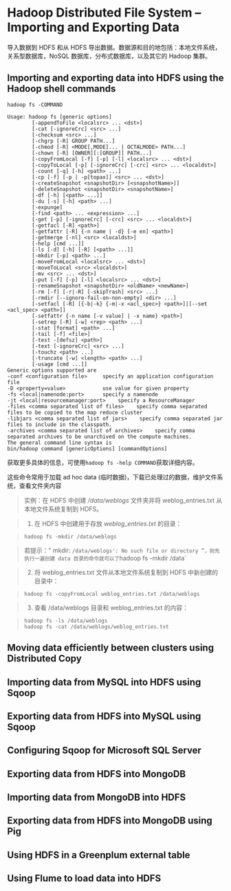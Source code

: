 # Hadoop Distributed File System – Importing and Exporting Data

导入数据到 HDFS 和从 HDFS 导出数据。数据源和目的地包括：本地文件系统，关系型数据库，NoSQL 数据库，分布式数据库，以及其它的 Hadoop 集群。

## Importing and exporting data into HDFS using the Hadoop shell commands

```
hadoop fs -COMMAND
```

```
Usage: hadoop fs [generic options]
        [-appendToFile <localsrc> ... <dst>]
        [-cat [-ignoreCrc] <src> ...]
        [-checksum <src> ...]
        [-chgrp [-R] GROUP PATH...]
        [-chmod [-R] <MODE[,MODE]... | OCTALMODE> PATH...]
        [-chown [-R] [OWNER][:[GROUP]] PATH...]
        [-copyFromLocal [-f] [-p] [-l] <localsrc> ... <dst>]
        [-copyToLocal [-p] [-ignoreCrc] [-crc] <src> ... <localdst>]
        [-count [-q] [-h] <path> ...]
        [-cp [-f] [-p | -p[topax]] <src> ... <dst>]
        [-createSnapshot <snapshotDir> [<snapshotName>]]
        [-deleteSnapshot <snapshotDir> <snapshotName>]
        [-df [-h] [<path> ...]]
        [-du [-s] [-h] <path> ...]
        [-expunge]
        [-find <path> ... <expression> ...]
        [-get [-p] [-ignoreCrc] [-crc] <src> ... <localdst>]
        [-getfacl [-R] <path>]
        [-getfattr [-R] {-n name | -d} [-e en] <path>]
        [-getmerge [-nl] <src> <localdst>]
        [-help [cmd ...]]
        [-ls [-d] [-h] [-R] [<path> ...]]
        [-mkdir [-p] <path> ...]
        [-moveFromLocal <localsrc> ... <dst>]
        [-moveToLocal <src> <localdst>]
        [-mv <src> ... <dst>]
        [-put [-f] [-p] [-l] <localsrc> ... <dst>]
        [-renameSnapshot <snapshotDir> <oldName> <newName>]
        [-rm [-f] [-r|-R] [-skipTrash] <src> ...]
        [-rmdir [--ignore-fail-on-non-empty] <dir> ...]
        [-setfacl [-R] [{-b|-k} {-m|-x <acl_spec>} <path>]|[--set <acl_spec> <path>]]
        [-setfattr {-n name [-v value] | -x name} <path>]
        [-setrep [-R] [-w] <rep> <path> ...]
        [-stat [format] <path> ...]
        [-tail [-f] <file>]
        [-test -[defsz] <path>]
        [-text [-ignoreCrc] <src> ...]
        [-touchz <path> ...]
        [-truncate [-w] <length> <path> ...]
        [-usage [cmd ...]]
Generic options supported are
-conf <configuration file>     specify an application configuration file
-D <property=value>            use value for given property
-fs <local|namenode:port>      specify a namenode
-jt <local|resourcemanager:port>    specify a ResourceManager
-files <comma separated list of files>    specify comma separated files to be copied to the map reduce cluster
-libjars <comma separated list of jars>    specify comma separated jar files to include in the classpath.
-archives <comma separated list of archives>    specify comma separated archives to be unarchived on the compute machines.
The general command line syntax is
bin/hadoop command [genericOptions] [commandOptions]
```

获取更多具体的信息，可使用`hadoop fs -help COMMAND`获取详细内容。

这些命令常用于加载 ad hoc data (临时数据)，下载已处理过的数据，维护文件系统，查看文件夹内容

> 实例：在 HDFS 中创建 _/data/weblogs_ 文件夹并将 weblog_entries.txt 从本地文件系统复制到 HDFS。

> 1. 在 HDFS 中创建用于存放 _weblog_entries.txt_ 的目录：

>   ```
>   hadoop fs -mkdir /data/weblogs
>   ```

>   若提示：" mkdir: `/data/weblogs': No such file or directory ”，则先执行一遍创建 data 目录的命令就可以了`hadoop fs -mkdir /data`

> 2. 将 weblog_entries.txt 文件从本地文件系统复制到 HDFS 中新创建的目录中：

>   ```
>   hadoop fs -copyFromLocal weblog_entries.txt /data/weblogs
>   ```

> 3. 查看 /data/weblogs 目录和 weblog_entries.txt 的内容：

>   ```
>   hadoop fs -ls /data/weblogs
>   hadoop fs -cat /data/weblogs/weblog_entries.txt
>   ```

## Moving data efficiently between clusters using Distributed Copy

## Importing data from MySQL into HDFS using Sqoop

## Exporting data from HDFS into MySQL using Sqoop

## Configuring Sqoop for Microsoft SQL Server

## Exporting data from HDFS into MongoDB

## Importing data from MongoDB into HDFS

## Exporting data from HDFS into MongoDB using Pig

## Using HDFS in a Greenplum external table

## Using Flume to load data into HDFS
